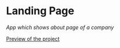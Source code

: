 # Landing Page
*App which shows about page of a company*

[Preview of the project](https://drive.google.com/open?id=17BQ3zeJdzU1_qthrTOM3IlZidyObK7KE)
